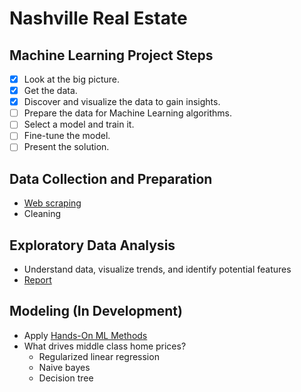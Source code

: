 # Nashville Real Estate

## Machine Learning Project Steps

- [x] Look at the big picture.
- [x] Get the data.
- [x] Discover and visualize the data to gain insights.
- [ ] Prepare the data for Machine Learning algorithms.
- [ ] Select a model and train it.
- [ ] Fine-tune the model.
- [ ] Present the solution.

## Data Collection and Preparation
-  [Web scraping](https://github.com/sheacon/nashville_real_estate/blob/main/scrape.md)
-  Cleaning

## Exploratory Data Analysis
- Understand data, visualize trends, and identify potential features
- [Report](https://github.com/sheacon/nashville_real_estate_eda/blob/main/final_report.pdf)

## Modeling (In Development)
- Apply [Hands-On ML Methods](https://github.com/ageron/handson-ml/blob/master/02_end_to_end_machine_learning_project.ipynb)
- What drives middle class home prices?
  - Regularized linear regression
  - Naive bayes
  - Decision tree
